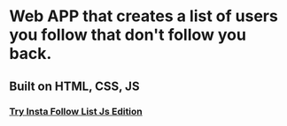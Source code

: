 # Web APP that creates a list of users you follow that don't follow you back.
## Built on HTML, CSS, JS
### [Try Insta Follow List Js Edition](https://doikson.github.io/InstaFollowListJS/)
